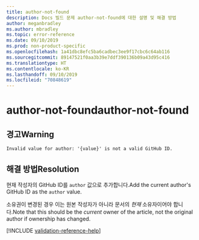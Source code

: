 ```yaml
---
title: author-not-found
description: Docs 빌드 문제 author-not-found에 대한 설명 및 해결 방법
author: meganbradley
ms.author: mbradley
ms.topic: error-reference
ms.date: 09/10/2019
ms.prod: non-product-specific
ms.openlocfilehash: 1a41dbc8efc5ba6cadbec3ee9f17cbc6c64ab116
ms.sourcegitcommit: 89147521f0aa3b39e7ddf390136b09a43d95c416
ms.translationtype: HT
ms.contentlocale: ko-KR
ms.lasthandoff: 09/10/2019
ms.locfileid: "70848619"
---
```

# <a name="author-not-found"></a><span data-ttu-id="f814a-103">author-not-found</span><span class="sxs-lookup"><span data-stu-id="f814a-103">author-not-found</span></span>

## <a name="warning"></a><span data-ttu-id="f814a-104">경고</span><span class="sxs-lookup"><span data-stu-id="f814a-104">Warning</span></span>

`Invalid value for author: '{value}' is not a valid GitHub ID.`

## <a name="resolution"></a><span data-ttu-id="f814a-105">해결 방법</span><span class="sxs-lookup"><span data-stu-id="f814a-105">Resolution</span></span>

<span data-ttu-id="f814a-106">현재 작성자의 GitHub ID를 `author` 값으로 추가합니다.</span><span class="sxs-lookup"><span data-stu-id="f814a-106">Add the current author's GitHub ID as the `author` value.</span></span>

<span data-ttu-id="f814a-107">소유권이 변경된 경우 이는 원본 작성자가 아니라 문서의 *현재* 소유자이어야 합니다.</span><span class="sxs-lookup"><span data-stu-id="f814a-107">Note that this should be the *current* owner of the article, not the original author if ownership has changed.</span></span>

<!--make sure to add this file to your includes folder and verify the path-->
[!INCLUDE [validation-reference-help](includes/validation-reference-help.md)]
